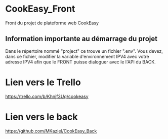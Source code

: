 # CookEasy_Front
Front du projet de plateforme web CookEasy

## Information importante au démarrage du projet
Dans le répertoire nommé "project" ce trouve un fichier ".env". 
Vous devez, dans ce fichier, modifier la variable d'environnement IPV4 avec votre adresse IPV4 afin que le FRONT puisse dialoguer avec le l'API du BACK.

# Lien vers le Trello
https://trello.com/b/Khnjf3Uq/cookeasy

# Lien vers le back
https://github.com/MKaziel/CookEasy_Back
